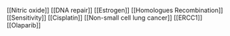 [[Nitric oxide]]
[[DNA repair]]
[[Estrogen]]
[[Homologues Recombination]]
[[Sensitivity]]
[[Cisplatin]]
[[Non-small cell lung cancer]]
[[ERCC1]]
[[Olaparib]]
